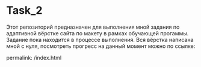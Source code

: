 # Task_2

Этот репозиторий предназначен для выполнения мной задания по адаптивной вёрстке сайта по макету в рамках обучающей прогаммы.
Задание пока находится в процессе выполнения. Вся вёрстка написана мной с нуля, посмотреть прогресс на данный момент можно по ссылке: 

permalink: /index.html
